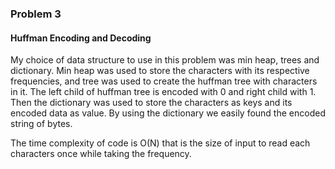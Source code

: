 ### Problem 3
#### Huffman Encoding and Decoding

My choice of data structure to use in this problem was min heap, trees and dictionary.
Min heap was used to store the characters with its respective frequencies, and tree was used 
to create the huffman tree with characters in it.
The left child of huffman tree is encoded with 0 and right child with 1.
Then the dictionary was used to store the characters as keys and its encoded data as value.
By using the dictionary we easily found the encoded string of bytes.

The time complexity of code is O(N) that is the size of input to read each characters once while taking the frequency.
